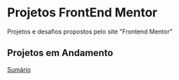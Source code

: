 # Projetos FrontEnd Mentor
Projetos e desafios propostos pelo site "Frontend Mentor"

## Projetos em Andamento
<a href="https://7felipeleite.github.io/projetcs-frontend-mentor/summary/"> Sumário </a>
